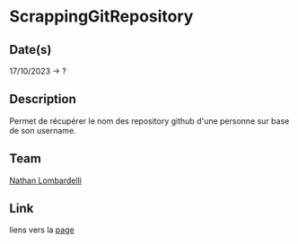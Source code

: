 # ScrappingGitRepository

## Date(s)

17/10/2023 -> ?

## Description

Permet de récupérer le nom des repository github d'une personne sur base de son username.

## Team

[Nathan Lombardelli](https://github.com/NathanLombardelli) <br>

## Link

liens vers la [page](url)
